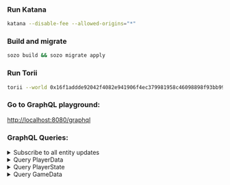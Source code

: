
### Run Katana
```bash
katana --disable-fee --allowed-origins="*"
```

### Build and migrate
```bash
sozo build && sozo migrate apply
```

### Run Torii

```bash
torii --world 0x16f1addde92042f4082e941906f4ec379981958c46098898f93bb99b4c2d655 --allowed-origins "*"
```  
### Go to GraphQL playground:  
[http://localhost:8080/graphql](http://localhost:8080/graphql)  

### GraphQL Queries:

<details>
  <summary>Subscribe to all entity updates</summary>

  ```graphql
   subscription {
      entityUpdated {
         id
         keys
         models {
            __typename
            ... on depths_of_dread_PlayerData {
               username
            }
            ... on depths_of_dread_PlayerState {
               game_id
               position {
                  x
                  y
               }
            }
            ... on depths_of_dread_GameData {
               player
            }
         }
      }
   }
  ```

</details>

<details>
  <summary>Query PlayerData</summary>

  ```graphql
   query {
      depthsOfDreadPlayerDataModels {
         edges {
            node {
               username
            }
         }
      }
   }
  ```
  
</details>

<details>
  <summary>Query PlayerState</summary>

  ```graphql
   query {
      depthsOfDreadPlayerStateModels {
         edges {
            node {
               player
               game_id
               current_floor
               coins
               position {
                  x
                  y
               }
            }
         }
      }
   }
  ```
  
</details>

<details>
  <summary>Query GameData</summary>

  ```graphql
   query {
      overdrivePlayerAccountModels {
         edges {
            node {
               game_id
               player
               floor_reached
               total_score
               start_time
               end_time
            }
         }
      }
   }
  ```
  
</details>